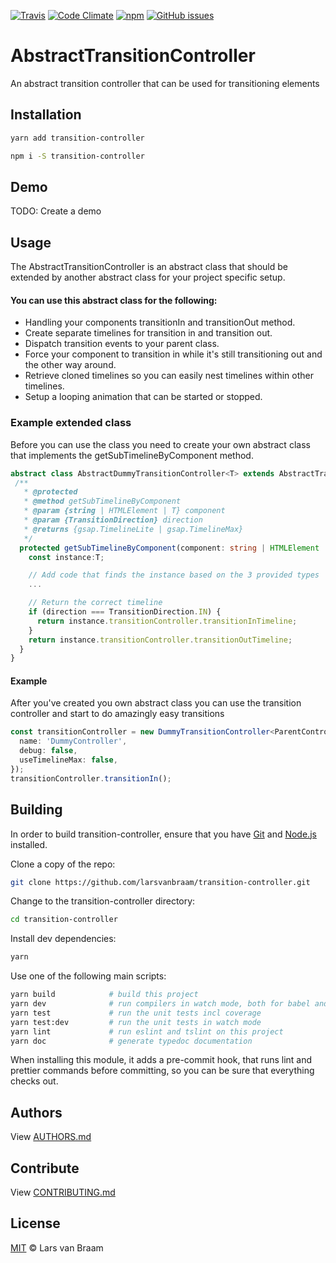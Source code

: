[![Travis](https://img.shields.io/travis/larsvanbraam/transition-controller.svg?maxAge=2592000)](https://travis-ci.org/larsvanbraam/transition-controller)
[![Code Climate](https://img.shields.io/codeclimate/github/larsvanbraam/transition-controller.svg?maxAge=2592000)](https://codeclimate.com/github/larsvanbraam/transition-controller)
[![npm](https://img.shields.io/npm/dm/transition-controller.svg?maxAge=2592000)](https://www.npmjs.com/package/transition-controller)
[![GitHub issues](https://img.shields.io/github/issues/larsvanbraam/transition-controller.svg?style=flat-square)](https://github.com/larsvanbraam/transition-controller/issues)

# AbstractTransitionController

An abstract transition controller that can be used for transitioning elements

## Installation

```sh
yarn add transition-controller
```

```sh
npm i -S transition-controller
```

## Demo
TODO: Create a demo

## Usage
The AbstractTransitionController is an abstract class that should be extended by another abstract class for your project
specific setup.

#### You can use this abstract class for the following:
 - Handling your components transitionIn and transitionOut method.
 - Create separate timelines for transition in and transition out.
 - Dispatch transition events to your parent class.
 - Force your component to transition in while it's still transitioning out and the other way around.
 - Retrieve cloned timelines so you can easily nest timelines within other timelines.
 - Setup a looping animation that can be started or stopped.

### Example extended class
Before you can use the class you need to create your own abstract class that implements the getSubTimelineByComponent method.

```typescript
abstract class AbstractDummyTransitionController<T> extends AbstractTransitionController<T> {
 /**
   * @protected
   * @method getSubTimelineByComponent
   * @param {string | HTMLElement | T} component
   * @param {TransitionDirection} direction
   * @returns {gsap.TimelineLite | gsap.TimelineMax}
   */
  protected getSubTimelineByComponent(component: string | HTMLElement | T, direction: TransitionDirection,): TimelineLite | TimelineMax {
    const instance:T;

    // Add code that finds the instance based on the 3 provided types
    ...

    // Return the correct timeline
    if (direction === TransitionDirection.IN) {
      return instance.transitionController.transitionInTimeline;
    }
    return instance.transitionController.transitionOutTimeline;
  }
}
```

#### Example
After you've created you own abstract class you can use the transition controller and start to do amazingly easy transitions

```typescript
const transitionController = new DummyTransitionController<ParentController>(this, {
  name: 'DummyController',
  debug: false,
  useTimelineMax: false,
});
transitionController.transitionIn();
```


## Building

In order to build transition-controller, ensure that you have [Git](http://git-scm.com/downloads) and [Node.js](http://nodejs.org/) installed.

Clone a copy of the repo:
```sh
git clone https://github.com/larsvanbraam/transition-controller.git
```

Change to the transition-controller directory:
```sh
cd transition-controller
```

Install dev dependencies:
```sh
yarn
```

Use one of the following main scripts:
```sh
yarn build            # build this project
yarn dev              # run compilers in watch mode, both for babel and typescript
yarn test             # run the unit tests incl coverage
yarn test:dev         # run the unit tests in watch mode
yarn lint             # run eslint and tslint on this project
yarn doc              # generate typedoc documentation
```

When installing this module, it adds a pre-commit hook, that runs lint and prettier commands
before committing, so you can be sure that everything checks out.

## Authors
View [AUTHORS.md](./AUTHORS.md)

## Contribute
View [CONTRIBUTING.md](./CONTRIBUTING.md)

## License
[MIT](./LICENSE) © Lars van Braam
